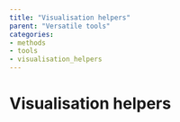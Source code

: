 ```yaml
---
title: "Visualisation helpers"
parent: "Versatile tools"
categories:
- methods
- tools
- visualisation_helpers
---
```



# Visualisation helpers
